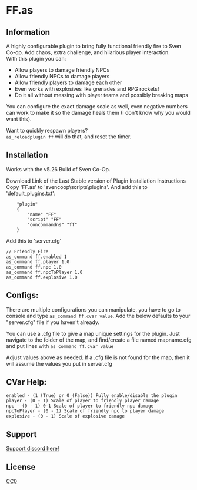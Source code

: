 # FF.as

## Information
A highly configurable plugin to bring fully functional friendly fire to Sven Co-op. Add chaos, extra challenge, and hilarious player interaction.    
With this plugin you can: 
- Allow players to damage friendly NPCs
- Allow friendly NPCs to damage players
- Allow friendly players to damage each other
- Even works with explosives like grenades and RPG rockets!
- Do it all without messing with player teams and possibly breaking maps

You can configure the exact damage scale as well, even negative numbers can work to make it so the damage heals them (I don't know why you would want this).

Want to quickly respawn players?  
`as_reloadplugin ff` will do that, and reset the timer. 

## Installation 
Works with the v5.26 Build of Sven Co-Op.    

Download Link of the Last Stable version of Plugin
Installation Instructions
Copy 'FF.as' to 'svencoop\scripts\plugins'. And add this to 'default_plugins.txt':

```
    "plugin"
    {
        "name" "FF"
        "script" "FF"
        "concommandns" "ff"
    }
```

Add this to 'server.cfg'

```
// Friendly Fire
as_command ff.enabled 1
as_command ff.player 1.0
as_command ff.npc 1.0
as_command ff.npcToPlayer 1.0
as_command ff.explosive 1.0
```
  
## Configs:
There are multiple configurations you can manipulate, you have to go to console and type `as_command ff.cvar value`.
Add the below defaults to your "server.cfg" file if you haven't already.

You can use a .cfg file to give a map unique settings for the plugin.
Just navigate to the folder of the map, and find/create a file named mapname.cfg and put lines with `as_command ff.cvar value`

Adjust values above as needed. If a .cfg file is not found for the map, then it will assume the values you put in server.cfg

## CVar Help:
```
enabled - (1 (True) or 0 (False)) Fully enable/disable the plugin
player - (0 - 1) Scale of player to friendly player damage
npc - (0 - 1) 0-1 Scale of player to friendly npc damage
npcToPlayer - (0 - 1) Scale of friendly npc to player damage
explosive - (0 - 1) Scale of explosive damage
```

## Support

[Support discord here!]( https://discord.gg/3tP3Tqu983)

## License

[CC0](https://creativecommons.org/public-domain/cc0/)
